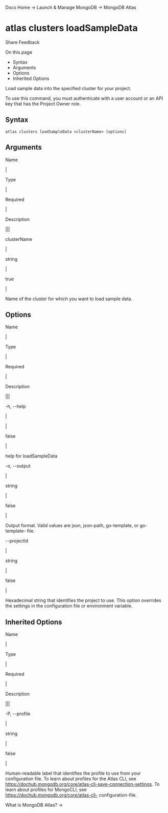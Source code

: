 Docs Home → Launch & Manage MongoDB → MongoDB Atlas

# atlas clusters loadSampleData

Share Feedback

On this page

  * Syntax
  * Arguments
  * Options
  * Inherited Options

Load sample data into the specified cluster for your project.

To use this command, you must authenticate with a user account or an API key
that has the Project Owner role.

## Syntax

    
    
    atlas clusters loadSampleData <clusterName> [options]  
      
  
## Arguments

Name

|

Type

|

Required

|

Description  
  
|||  
  
clusterName

|

string

|

true

|

Name of the cluster for which you want to load sample data.  
  
## Options

Name

|

Type

|

Required

|

Description  
  
|||  
  
-h, --help

|

|

false

|

help for loadSampleData  
  
-o, --output

|

string

|

false

|

Output format. Valid values are json, json-path, go-template, or go-template-
file.  
  
\--projectId

|

string

|

false

|

Hexadecimal string that identifies the project to use. This option overrides
the settings in the configuration file or environment variable.  
  
## Inherited Options

Name

|

Type

|

Required

|

Description  
  
|||  
  
-P, --profile

|

string

|

false

|

Human-readable label that identifies the profile to use from your
configuration file. To learn about profiles for the Atlas CLI, see
https://dochub.mongodb.org/core/atlas-cli-save-connection-settings. To learn
about profiles for MongoCLI, see https://dochub.mongodb.org/core/atlas-cli-
configuration-file.  
  
What is MongoDB Atlas? →

